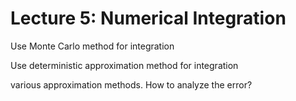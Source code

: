 # Lecture 5: Numerical Integration

Use Monte Carlo method for integration

Use deterministic approximation method for integration


various approximation methods. How to analyze the error?